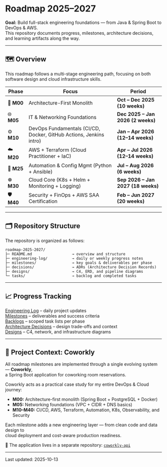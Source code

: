 # Roadmap 2025–2027

**Goal:** Build full-stack engineering foundations — from Java & Spring Boot to DevOps & AWS.  
This repository documents progress, milestones, architecture decisions, and learning artifacts along the way.

---

## 🗺️ Overview
This roadmap follows a multi-stage engineering path, focusing on both software design and cloud infrastructure skills.

| Phase | Focus | Period |
|-------|--------|------------------|
| 🧱 **M00** | Architecture-First Monolith | **Oct – Dec 2025 (10 weeks)** |
| 🌐 **M05** | IT & Networking Foundations | **Dec 2025 – Jan 2026 (2 weeks)** |
| ⚙️ **M10** | DevOps Fundamentals (CI/CD, Docker, GitHub Actions, Jenkins intro) | **Jan – Apr 2026 (12–14 weeks)** |
| ☁️ **M20** | AWS + Terraform (Cloud Practitioner + IaC) | **Apr – Jul 2026 (12–14 weeks)** |
| 🤖 **M25** | Automation & Config Mgmt (Python + Ansible) | **Jul – Aug 2026 (6 weeks)** |
| ☸️ **M30** | Cloud Core (K8s + Helm + Monitoring + Logging) | **Sep 2026 – Jan 2027 (18 weeks)** |
| 🛡️ **M40** | Security + FinOps + AWS SAA Certification | **Feb – Jun 2027 (20 weeks)** |

---

## 🗂️ Repository Structure
The repository is organized as follows:

```text
roadmap-2025-2027/
├─ README.md                  → overview and structure
├─ engineering-log/           → daily or weekly progress notes
├─ milestones/                → key goals & deliverables per phase
├─ decisions/                 → ADRs (Architecture Decision Records)
├─ designs/                   → C4, ERD, and pipeline diagrams
└─ tasks/                     → backlog and completed tasks
```
---

## 📈 Progress Tracking
 [Engineering Log](engineering-log/) – daily project updates  
 [Milestones](milestones/) – deliverables and success criteria  
 [Backlogs](tasks/) – scoped task lists per phase  
 [Architecture Decisions](decisions/) – design trade-offs and context  
 [Designs](designs/) – C4, network, and infrastructure diagrams

---

## 🧩 Project Context: Coworkly

All roadmap milestones are implemented through a single evolving system — **Coworkly**,  
a Spring Boot application for coworking room reservations.

Coworkly acts as a practical case study for my entire DevOps & Cloud journey:
- **M00:** Architecture-first monolith (Spring Boot + PostgreSQL + Docker)
- **M05:** Networking foundations (VPC + CIDR + DNS basics)
- **M10–M40:** CI/CD, AWS, Terraform, Automation, K8s, Observability, and Security

Each milestone adds a new engineering layer — from clean code and data design to  
cloud deployment and cost-aware production readiness.

📁 The application lives in a separate repository: [`coworkly-api`](https://github.com/KasiaKab/coworkly-api)


---
Last updated: 2025-10-13
